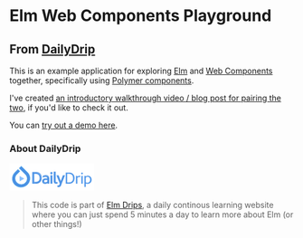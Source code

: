# Elm Web Components Playground
## From [DailyDrip](https://www.dailydrip.com)

This is an example application for exploring [Elm](http://www.elm-lang.org) and
[Web Components](http://webcomponents.org/) together, specifically using
[Polymer components](https://elements.polymer-project.org/).

I've created [an introductory walkthrough video / blog post for pairing the
two](https://www.dailydrip.com/topics/elm/drips/web-components-introduction),
if you'd like to check it out.

You can [try out a demo here](https://knewter.github.io/elm_web_components_playground/).

### About DailyDrip

[![DailyDrip](dailydrip.png)](http://www.dailydrip.com)

> This code is part of [Elm Drips](https://www.dailydrip.com/topics/elm/), a
> daily continous learning website where you can just spend 5 minutes a day to
> learn more about Elm (or other things!)
